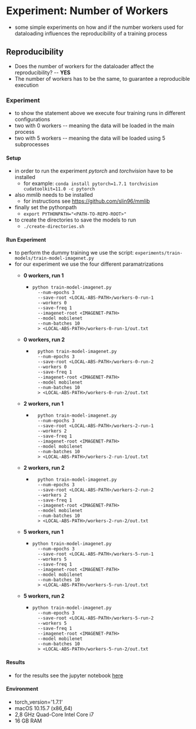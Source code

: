 # Experiment: Number of Workers

- some simple experiments on how and if the number workers used for dataloading influences the reproducibility of a 
  training process  

## Reproducibility

- Does the number of workers for the dataloader affect the reproducibility? -- **YES**
- The number of workers has to be the same, to guarantee a reproducible execution

### Experiment

- to show the statement above we execute four training runs in different configurations
- two with 0 workers -- meaning the data will be loaded in the main process
- two with 5 workers -- meaning the data will be loaded using 5 subprocesses

#### Setup

- in order to run the experiment *pytorch* and *torchvision* have to be installed
    - for example: `conda install pytorch=1.7.1 torchvision cudatoolkit=11.0 -c pytorch`
- also *mmlib* needs to be installed
    - for instructions see https://github.com/slin96/mmlib
- finally set the pythonpath
    - `export PYTHONPATH="<PATH-TO-REPO-ROOT>"`
- to create the directories to save the models to run
    - `./create-directories.sh`
    
#### Run Experiment

- to perform the dummy training we use the script: `experiments/train-models/train-model-imagenet.py`
- for our experiment we use the four different paramatrizations
    - **0 workers, run 1**
        - ```
          python train-model-imagenet.py
            --num-epochs 3 
            --save-root <LOCAL-ABS-PATH>/workers-0-run-1 
            --workers 0 
            --save-freq 1
            --imagenet-root <IMAGENET-PATH>
            --model mobilenet 
            --num-batches 10 
            > <LOCAL-ABS-PATH>/workers-0-run-1/out.txt
          ```

    - **0 workers, run 2**
        - ```
            python train-model-imagenet.py
            --num-epochs 3
            --save-root <LOCAL-ABS-PATH>/workers-0-run-2
            --workers 0
            --save-freq 1
            --imagenet-root <IMAGENET-PATH>
            --model mobilenet
            --num-batches 10 
            > <LOCAL-ABS-PATH>/workers-0-run-2/out.txt 
          ```

    - **2 workers, run 1**
        - ```
            python train-model-imagenet.py
            --num-epochs 3
            --save-root <LOCAL-ABS-PATH>/workers-2-run-1
            --workers 2
            --save-freq 1
            --imagenet-root <IMAGENET-PATH>
            --model mobilenet
            --num-batches 10 
            > <LOCAL-ABS-PATH>/workers-2-run-1/out.txt 
          ```

    - **2 workers, run 2**
        - ```
            python train-model-imagenet.py
            --num-epochs 3
            --save-root <LOCAL-ABS-PATH>/workers-2-run-2
            --workers 2
            --save-freq 1
            --imagenet-root <IMAGENET-PATH>
            --model mobilenet
            --num-batches 10 
            > <LOCAL-ABS-PATH>/workers-2-run-2/out.txt 
          ```

    - **5 workers, run 1**
        - ```
          python train-model-imagenet.py
            --num-epochs 3
            --save-root <LOCAL-ABS-PATH>/workers-5-run-1
            --workers 5
            --save-freq 1
            --imagenet-root <IMAGENET-PATH>
            --model mobilenet
            --num-batches 10 
            > <LOCAL-ABS-PATH>/workers-5-run-1/out.txt
          ```

    - **5 workers, run 2**
        - ```
          python train-model-imagenet.py
            --num-epochs 3
            --save-root <LOCAL-ABS-PATH>/workers-5-run-2
            --workers 5
            --save-freq 1
            --imagenet-root <IMAGENET-PATH>
            --model mobilenet
            --num-batches 10 
            > <LOCAL-ABS-PATH>/workers-5-run-2/out.txt 
          ```

#### Results

- for the results see the jupyter notebook [here](workers-analysis.ipynb)

#### Environment

- torch_version='1.7.1'
- macOS 10.15.7 (x86_64)
- 2,8 GHz Quad-Core Intel Core i7
- 16 GB RAM
  





